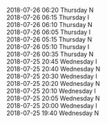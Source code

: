 2018-07-26 06:20 Thursday  N  
2018-07-26 06:15 Thursday  I  
2018-07-26 06:10 Thursday  N  
2018-07-26 06:05 Thursday  I  
2018-07-26 05:15 Thursday  N  
2018-07-26 05:10 Thursday  I  
2018-07-26 00:35 Thursday  N  
2018-07-25 20:45 Wednesday  I  
2018-07-25 20:40 Wednesday  N  
2018-07-25 20:30 Wednesday  I  
2018-07-25 20:20 Wednesday  N  
2018-07-25 20:10 Wednesday  I  
2018-07-25 20:05 Wednesday  N  
2018-07-25 20:00 Wednesday  I  
2018-07-25 19:40 Wednesday  N  

